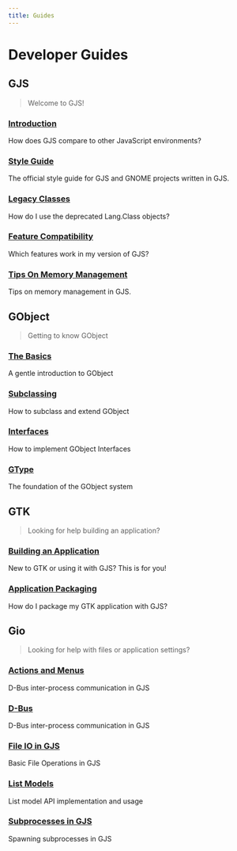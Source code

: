 ```yaml
---
title: Guides
---
```


# Developer Guides

## GJS

> Welcome to GJS!

### [Introduction](gjs/intro.md)

How does GJS compare to other JavaScript environments?

### [Style Guide](gjs/style-guide.md)

The official style guide for GJS and GNOME projects written in GJS.

### [Legacy Classes](gjs/legacy-class-syntax.md)

How do I use the deprecated Lang.Class objects?

### [Feature Compatibility](gjs/features-across-versions.md)

Which features work in my version of GJS?

### [Tips On Memory Management](gjs/memory-management.md)

Tips on memory management in GJS.

## GObject

> Getting to know GObject

### [The Basics](gobject/basics.md)

A gentle introduction to GObject

### [Subclassing](gobject/subclassing.md)

How to subclass and extend GObject

### [Interfaces](gobject/interfaces.md)

How to implement GObject Interfaces

### [GType](gobject/gtype.md)

The foundation of the GObject system

## GTK

> Looking for help building an application?

### [Building an Application](gtk/3/)

New to GTK or using it with GJS? This is for you!

### [Application Packaging](gtk/application-packaging.md)

How do I package my GTK application with GJS?

## Gio

> Looking for help with files or application settings?

### [Actions and Menus](gio/actions-and-menus.md)

D-Bus inter-process communication in GJS

### [D-Bus](gio/dbus.md)

D-Bus inter-process communication in GJS

### [File IO in GJS](gio/file-operations.md)

Basic File Operations in GJS

### [List Models](gio/list-models.md)

List model API implementation and usage

### [Subprocesses in GJS](gio/subprocesses.md)

Spawning subprocesses in GJS

